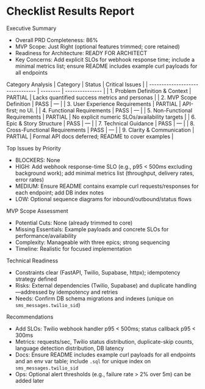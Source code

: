 # Checklist Results Report

Executive Summary
- Overall PRD Completeness: 86%
- MVP Scope: Just Right (optional features trimmed; core retained)
- Readiness for Architecture: READY FOR ARCHITECT
- Key Concerns: Add explicit SLOs for webhook response time; include a minimal metrics list; ensure README includes example curl payloads for all endpoints

Category Analysis
| Category                         | Status   | Critical Issues |
| -------------------------------- | -------- | --------------- |
| 1. Problem Definition & Context  | PARTIAL  | Lacks quantified success metrics and personas |
| 2. MVP Scope Definition          | PASS     | — |
| 3. User Experience Requirements  | PARTIAL  | API-first; no UI. |
| 4. Functional Requirements       | PASS     | — |
| 5. Non-Functional Requirements   | PARTIAL  | No explicit numeric SLOs/availability targets |
| 6. Epic & Story Structure        | PASS     | — |
| 7. Technical Guidance            | PASS     | — |
| 8. Cross-Functional Requirements | PASS     | — |
| 9. Clarity & Communication       | PARTIAL  | Formal API docs deferred; README to cover examples |

Top Issues by Priority
- BLOCKERS: None
- HIGH: Add webhook response-time SLO (e.g., p95 < 500ms excluding background work); add minimal metrics list (throughput, delivery rates, error rates)
- MEDIUM: Ensure README contains example curl requests/responses for each endpoint; add DB index notes
- LOW: Optional sequence diagrams for inbound/outbound/status flows

MVP Scope Assessment
- Potential Cuts: None (already trimmed to core)
- Missing Essentials: Example payloads and concrete SLOs for performance/availability
- Complexity: Manageable with three epics; strong sequencing
- Timeline: Realistic for focused implementation

Technical Readiness
- Constraints clear (FastAPI, Twilio, Supabase, httpx); idempotency strategy defined
- Risks: External dependencies (Twilio, Supabase) and duplicate handling—addressed by idempotency and retries
- Needs: Confirm DB schema migrations and indexes (unique on `sms_messages.twilio_sid`)

Recommendations
- Add SLOs: Twilio webhook handler p95 < 500ms; status callback p95 < 300ms
- Metrics: requests/sec, Twilio status distribution, duplicate-skip counts, language detection distribution, DB latency
- Docs: Ensure README includes example curl payloads for all endpoints and an env var table; include `.sql` for unique index on `sms_messages.twilio_sid`
- Ops: Optional alert thresholds (e.g., failure rate > 2% over 5m) can be added later

<!-- Next Steps prompts removed to focus document on deliverable scope. -->
